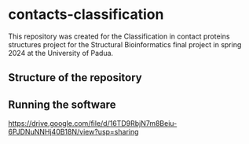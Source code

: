 # contacts-classification
This repository was created for the Classification in contact proteins structures project for the Structural Bioinformatics final project in spring 2024 at the University of Padua.

## Structure of the repository

## Running the software





https://drive.google.com/file/d/16TD9RbjN7m8Beiu-6PJDNuNNHj40B18N/view?usp=sharing
